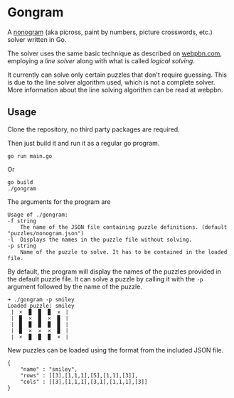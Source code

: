 # Gongram
A [nonogram](https://en.wikipedia.org/wiki/Nonogram) (aka picross, paint by numbers, picture crosswords, etc.) solver written in Go.

The solver uses the same basic technique as described on [webpbn.com](http://webpbn.com/pbnsolve.html), employing a *line solver* along with what is called *logical solving*.

It currently can solve only certain puzzles that don't require guessing. This is due to the line solver algorithm used, which is not a complete solver.
More information about the line solving algorithm can be read at webpbn.

## Usage

Clone the repository, no third party packages are required. 

Then just build it and run it as a regular go program.

    go run main.go
    
Or

    go build
    ./gongram 
    
The arguments for the program are

    Usage of ./gongram:
    -f string
        The name of the JSON file containing puzzle definitions. (default "puzzles/nonogram.json")
    -l  Displays the names in the puzzle file without solving.
    -p string
        Name of the puzzle to solve. It has to be contained in the loaded file.
        
By default, the program will display the names of the puzzles provided in the default puzzle file.
It can solve a puzzle by calling it with the `-p` argument followed by the name of the puzzle.

    ➜ ./gongram -p smiley
    Loaded puzzle: smiley
    ⎹  ×  ▉  ▉  ▉  ×  ⎸
    ⎹  ▉  ×  ▉  ×  ▉  ⎸
    ⎹  ▉  ▉  ▉  ▉  ▉  ⎸
    ⎹  ▉  ×  ×  ×  ▉  ⎸
    ⎹  ×  ▉  ▉  ▉  ×  ⎸
    
New puzzles can be loaded using the format from the included JSON file.

    {
        "name" : "smiley",
        "rows" : [[3],[1,1,1],[5],[1,1],[3]],
        "cols" : [[3],[1,1,1],[3,1],[1,1,1],[3]]
    }
    

